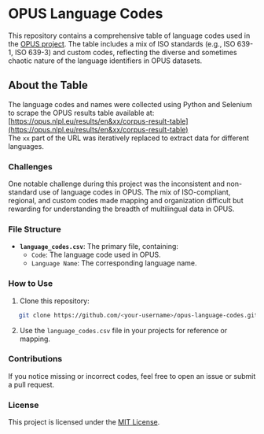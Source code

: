 # OPUS Language Codes

This repository contains a comprehensive table of language codes used in the [OPUS project](https://opus.nlpl.eu/). The table includes a mix of ISO standards (e.g., ISO 639-1, ISO 639-3) and custom codes, reflecting the diverse and sometimes chaotic nature of the language identifiers in OPUS datasets.

## About the Table

The language codes and names were collected using Python and Selenium to scrape the OPUS results table available at:
[https://opus.nlpl.eu/results/en&xx/corpus-result-table](https://opus.nlpl.eu/results/en&xx/corpus-result-table)  
The `xx` part of the URL was iteratively replaced to extract data for different languages.

### Challenges

One notable challenge during this project was the inconsistent and non-standard use of language codes in OPUS. The mix of ISO-compliant, regional, and custom codes made mapping and organization difficult but rewarding for understanding the breadth of multilingual data in OPUS.

### File Structure

- **`language_codes.csv`**: The primary file, containing:
  - `Code`: The language code used in OPUS.
  - `Language Name`: The corresponding language name.

### How to Use

1. Clone this repository:
```bash
   git clone https://github.com/<your-username>/opus-language-codes.git
```

2. Use the `language_codes.csv` file in your projects for reference or mapping.

### Contributions

If you notice missing or incorrect codes, feel free to open an issue or submit a pull request.

### License

This project is licensed under the [MIT License](LICENSE).
